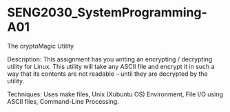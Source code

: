 # SENG2030_SystemProgramming-A01
 The cryptoMagic Utility
 
 Description: This assignment has you writing an encrypting / decrypting utility for Linux. This utility will take any ASCII file and encrypt it in such a way 
that its contents are not readable – until they are decrypted by the utility.

Techniques: Uses make files, Unix (Xubuntu OS) Environment, File I/O using ASCII files, Command-Line Processing.
